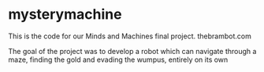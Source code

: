 # mysterymachine

This is the code for our Minds and Machines final project. thebrambot.com

The goal of the project was to develop a robot which can navigate through a maze, finding the gold and evading the wumpus, entirely on its own
